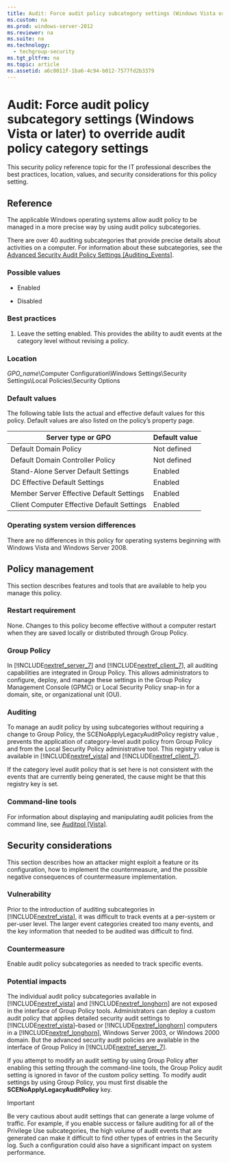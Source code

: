 ```yaml
---
title: Audit: Force audit policy subcategory settings (Windows Vista or later) to override audit policy category settings
ms.custom: na
ms.prod: windows-server-2012
ms.reviewer: na
ms.suite: na
ms.technology: 
  - techgroup-security
ms.tgt_pltfrm: na
ms.topic: article
ms.assetid: a6c0011f-1ba6-4c94-b012-7577fd2b3379
---
```

# Audit: Force audit policy subcategory settings (Windows Vista or later) to override audit policy category settings
This security policy reference topic for the IT professional describes the best practices, location, values, and security considerations for this policy setting.

## Reference
The applicable Windows operating systems allow audit policy to be managed in a more precise way by using audit policy subcategories.

There are over 40 auditing subcategories that provide precise details about activities on a computer. For information about these subcategories, see the [Advanced Security Audit Policy Settings \[Auditing_Events\]](assetId:///825f16f4-80bf-4f23-98ef-f967cca25546).

### Possible values

-   Enabled

-   Disabled

### Best practices

1.  Leave the setting enabled. This provides the ability to audit events at the category level without revising a policy.

### Location
*GPO_name*\Computer Configuration\Windows Settings\Security Settings\Local Policies\Security Options

### Default values
The following table lists the actual and effective default values for this policy. Default values are also listed on the policy’s property page.

|Server type or GPO|Default value|
|----------------------|-----------------|
|Default Domain Policy|Not defined|
|Default Domain Controller Policy|Not defined|
|Stand-Alone Server Default Settings|Enabled|
|DC Effective Default Settings|Enabled|
|Member Server Effective Default Settings|Enabled|
|Client Computer Effective Default Settings|Enabled|

### Operating system version differences
There are no differences in this policy for operating systems beginning with Windows Vista and Windows Server 2008.

## Policy management
This section describes features and tools that are available to help you manage this policy.

### Restart requirement
None. Changes to this policy become effective without a computer restart when they are saved locally or distributed through Group Policy.

### Group Policy
In [!INCLUDE[nextref_server_7](includes/nextref_server_7_md.md)] and [!INCLUDE[nextref_client_7](includes/nextref_client_7_md.md)], all auditing capabilities are integrated in Group Policy. This allows administrators to configure, deploy, and manage these settings in the Group Policy Management Console (GPMC) or Local Security Policy snap-in for a domain, site, or organizational unit (OU).

### Auditing
To manage an audit policy by using subcategories without requiring a change to Group Policy, the SCENoApplyLegacyAuditPolicy registry value ,  prevents the application of category-level audit policy from Group Policy and from the Local Security Policy administrative tool. This registry value is available in [!INCLUDE[nextref_vista](includes/nextref_vista_md.md)] and [!INCLUDE[nextref_client_7](includes/nextref_client_7_md.md)].

If the category level audit policy that is set here is not consistent with the events that are currently being generated, the cause might be that this registry key is set.

### Command-line tools
For information about displaying and manipulating audit policies from the command line, see [Auditpol \[Vista\]](Auditpol.md).

## Security considerations
This section describes how an attacker might exploit a feature or its configuration, how to implement the countermeasure, and the possible negative consequences of countermeasure implementation.

### Vulnerability
Prior to the introduction of auditing subcategories in [!INCLUDE[nextref_vista](includes/nextref_vista_md.md)], it was difficult to track events at a per-system or per-user level. The larger event categories created too many events, and the key information that needed to be audited was difficult to find.

### Countermeasure
Enable audit policy subcategories as needed to track specific events.

### Potential impacts
The individual audit policy subcategories available in [!INCLUDE[nextref_vista](includes/nextref_vista_md.md)] and [!INCLUDE[nextref_longhorn](includes/nextref_longhorn_md.md)] are not exposed in the interface of Group Policy tools. Administrators can deploy a custom audit policy that applies detailed security audit settings to [!INCLUDE[nextref_vista](includes/nextref_vista_md.md)]–based or [!INCLUDE[nextref_longhorn](includes/nextref_longhorn_md.md)] computers in a [!INCLUDE[nextref_longhorn](includes/nextref_longhorn_md.md)], Windows Server 2003, or Windows 2000 domain. But the advanced security audit policies are available in the interface of Group Policy in [!INCLUDE[nextref_server_7](includes/nextref_server_7_md.md)].

If you attempt to modify an audit setting by using Group Policy after enabling this setting through the command-line tools, the Group Policy audit setting is ignored in favor of the custom policy setting. To modify audit settings by using Group Policy, you must first disable the **SCENoApplyLegacyAuditPolicy** key.

> [!IMPORTANT]
> Be very cautious about audit settings that can generate a large volume of traffic. For example, if you enable success or failure auditing for all of the Privilege Use subcategories, the high volume of audit events that are generated can make it difficult to find other types of entries in the Security log. Such a configuration could also have a significant impact on system performance.


